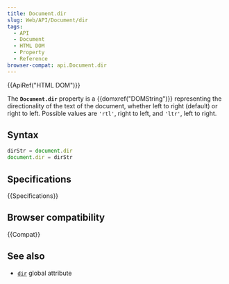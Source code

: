 ```yaml
---
title: Document.dir
slug: Web/API/Document/dir
tags:
  - API
  - Document
  - HTML DOM
  - Property
  - Reference
browser-compat: api.Document.dir
---
```

{{ApiRef("HTML DOM")}}

The **`Document.dir`** property is a {{domxref("DOMString")}}
representing the directionality of the text of the document, whether left to right
(default) or right to left. Possible values are `'rtl'`, right to left, and
`'ltr'`, left to right.

## Syntax

```js
dirStr = document.dir
document.dir = dirStr
```

## Specifications

{{Specifications}}

## Browser compatibility

{{Compat}}

## See also

- [`dir`](/en-US/docs/Web/HTML/Global_attributes/dir) global
  attribute

